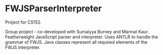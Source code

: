 # FWJSParserInterpreter
Project for CS152.

Group project - co-developed with Sumaiyya Burney and Mannat Kaur.
Featherweight JavaScript parser and interpreter.
Uses ANTLR to handle the grammar of FWJS.
Java classes represent all required elements of the FWJS interpreter.
